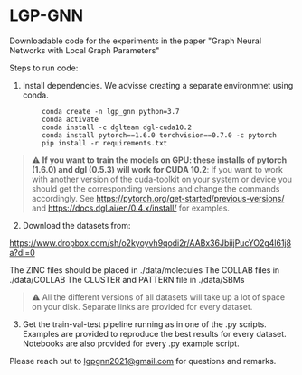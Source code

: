 # LGP-GNN
Downloadable code for the experiments in the paper "Graph Neural Networks with Local Graph Parameters"

Steps to run code:
1. Install dependencies. We advisse creating a separate environmnet using conda.

```
        conda create -n lgp_gnn python=3.7
        conda activate 
        conda install -c dglteam dgl-cuda10.2
        conda install pytorch==1.6.0 torchvision==0.7.0 -c pytorch
        pip install -r requirements.txt
```

> :warning: **If you want to train the models on GPU: these installs of pytorch (1.6.0) and dgl (0.5.3) will work for CUDA 10.2**: If you want to work with another version of the cuda-toolkit on your system or device you should get the corresponding versions and change the commands accordingly. See <https://pytorch.org/get-started/previous-versions/> and <https://docs.dgl.ai/en/0.4.x/install/> for examples. 
   
2. Download the datasets from:

https://www.dropbox.com/sh/o2kyoyvh9qodi2r/AABx36JbiijPucYO2g4l61j8a?dl=0

The ZINC files should be placed in ./data/molecules
The COLLAB files in ./data/COLLAB
The CLUSTER and PATTERN file in ./data/SBMs
 
> :warning:  All the different versions of all datasets will take up a lot of space on your disk. Separate links are provided for every dataset.

3. Get the train-val-test pipeline running as in one of the .py scripts. Examples are provided to reproduce the best results for every dataset. Notebooks are also provided for every .py example script.

Please reach out to <lgpgnn2021@gmail.com> for questions and remarks.

